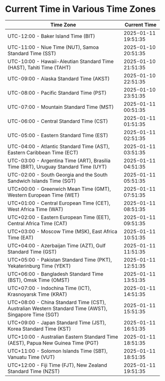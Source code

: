 # Current Time in Various Time Zones

| Time Zone | Current Time |
|-----------|--------------|
| UTC-12:00 - Baker Island Time (BIT) | 2025-01-11 19:51:35 |
| UTC-11:00 - Niue Time (NUT), Samoa Standard Time (SST) | 2025-01-10 20:51:35 |
| UTC-10:00 - Hawaii-Aleutian Standard Time (HAST), Tahiti Time (TAHT) | 2025-01-10 21:51:35 |
| UTC-09:00 - Alaska Standard Time (AKST) | 2025-01-10 22:51:35 |
| UTC-08:00 - Pacific Standard Time (PST) | 2025-01-10 23:51:35 |
| UTC-07:00 - Mountain Standard Time (MST) | 2025-01-11 00:51:35 |
| UTC-06:00 - Central Standard Time (CST) | 2025-01-11 01:51:35 |
| UTC-05:00 - Eastern Standard Time (EST) | 2025-01-11 02:51:35 |
| UTC-04:00 - Atlantic Standard Time (AST), Eastern Caribbean Time (ECT) | 2025-01-11 03:51:35 |
| UTC-03:00 - Argentina Time (ART), Brasília Time (BRT), Uruguay Standard Time (UYT) | 2025-01-11 04:51:35 |
| UTC-02:00 - South Georgia and the South Sandwich Islands Time (SGT) | 2025-01-11 05:51:35 |
| UTC±00:00 - Greenwich Mean Time (GMT), Western European Time (WET) | 2025-01-11 07:51:35 |
| UTC+01:00 - Central European Time (CET), West Africa Time (WAT) | 2025-01-11 08:51:35 |
| UTC+02:00 - Eastern European Time (EET), Central Africa Time (CAT) | 2025-01-11 09:51:35 |
| UTC+03:00 - Moscow Time (MSK), East Africa Time (EAT) | 2025-01-11 10:51:35 |
| UTC+04:00 - Azerbaijan Time (AZT), Gulf Standard Time (GST) | 2025-01-11 11:51:35 |
| UTC+05:00 - Pakistan Standard Time (PKT), Yekaterinburg Time (YEKT) | 2025-01-11 12:51:35 |
| UTC+06:00 - Bangladesh Standard Time (BST), Omsk Time (OMST) | 2025-01-11 13:51:35 |
| UTC+07:00 - Indochina Time (ICT), Krasnoyarsk Time (KRAT) | 2025-01-11 14:51:35 |
| UTC+08:00 - China Standard Time (CST), Australian Western Standard Time (AWST), Singapore Time (SGT) | 2025-01-11 15:51:35 |
| UTC+09:00 - Japan Standard Time (JST), Korea Standard Time (KST) | 2025-01-11 16:51:35 |
| UTC+10:00 - Australian Eastern Standard Time (AEST), Papua New Guinea Time (PGT) | 2025-01-11 18:51:35 |
| UTC+11:00 - Solomon Islands Time (SBT), Vanuatu Time (VUT) | 2025-01-11 18:51:35 |
| UTC+12:00 - Fiji Time (FJT), New Zealand Standard Time (NZST) | 2025-01-11 19:51:35 |

